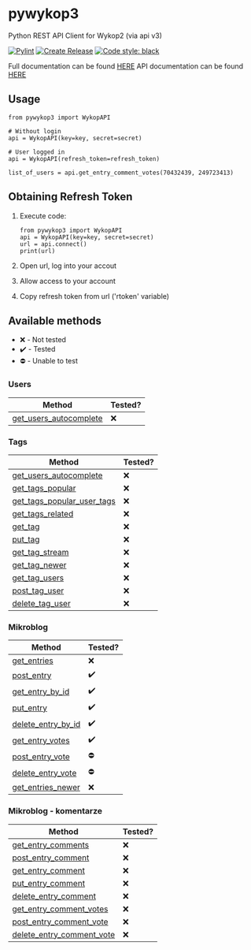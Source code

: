# pywykop3

Python REST API Client for Wykop2 (via api v3)

[![Pylint](https://github.com/KaiserMovet/pywykop3/actions/workflows/pylint.yml/badge.svg)](https://github.com/KaiserMovet/pywykop3/actions/workflows/pylint.yml)
[![Create Release](https://github.com/KaiserMovet/pywykop3/actions/workflows/create_release.yml/badge.svg)](https://github.com/KaiserMovet/pywykop3/actions/workflows/create_release.yml)
[![Code style: black](https://img.shields.io/badge/code%20style-black-000000.svg)](https://github.com/psf/black)

Full documentation can be found [HERE](https://kaisermovet.github.io/pywykop3/index.html)
API documentation can be found [HERE](https://kaisermovet.github.io/pywykop3/api.html)

## Usage

    from pywykop3 import WykopAPI

    # Without login
    api = WykopAPI(key=key, secret=secret)

    # User logged in
    api = WykopAPI(refresh_token=refresh_token)

    list_of_users = api.get_entry_comment_votes(70432439, 249723413)

## Obtaining Refresh Token

1.  Execute code:

        from pywykop3 import WykopAPI
        api = WykopAPI(key=key, secret=secret)
        url = api.connect()
        print(url)

2.  Open url, log into your accout
3.  Allow access to your account
4.  Copy refresh token from url ('rtoken' variable)

## Available methods

- ❌ - Not tested
- ✔️ - Tested
- ⛔ - Unable to test

### Users

| Method                                                                                                                 | Tested? |
| ---------------------------------------------------------------------------------------------------------------------- | ------- |
| [get_users_autocomplete](https://kaisermovet.github.io/pywykop3/api.html#pywykop3.api.WykopAPI.get_users_autocomplete) | ❌      |

### Tags

| Method                                                                                                                         | Tested? |
| ------------------------------------------------------------------------------------------------------------------------------ | ------- |
| [get_users_autocomplete](https://kaisermovet.github.io/pywykop3/api.html#pywykop3.api.WykopAPI.get_users_autocomplete)         | ❌      |
| [get_tags_popular](https://kaisermovet.github.io/pywykop3/api.html#pywykop3.api.WykopAPI.get_tags_popular)                     | ❌      |
| [get_tags_popular_user_tags](https://kaisermovet.github.io/pywykop3/api.html#pywykop3.api.WykopAPI.get_tags_popular_user_tags) | ❌      |
| [get_tags_related](https://kaisermovet.github.io/pywykop3/api.html#pywykop3.api.WykopAPI.get_tags_related)                     | ❌      |
| [get_tag](https://kaisermovet.github.io/pywykop3/api.html#pywykop3.api.WykopAPI.get_tag)                                       | ❌      |
| [put_tag](https://kaisermovet.github.io/pywykop3/api.html#pywykop3.api.WykopAPI.put_tag)                                       | ❌      |
| [get_tag_stream](https://kaisermovet.github.io/pywykop3/api.html#pywykop3.api.WykopAPI.get_tag_stream)                         | ❌      |
| [get_tag_newer](https://kaisermovet.github.io/pywykop3/api.html#pywykop3.api.WykopAPI.get_tag_newer)                           | ❌      |
| [get_tag_users](https://kaisermovet.github.io/pywykop3/api.html#pywykop3.api.WykopAPI.get_tag_users)                           | ❌      |
| [post_tag_user](https://kaisermovet.github.io/pywykop3/api.html#pywykop3.api.WykopAPI.post_tag_user)                           | ❌      |
| [delete_tag_user](https://kaisermovet.github.io/pywykop3/api.html#pywykop3.api.WykopAPI.delete_tag_user)                       | ❌      |

### Mikroblog

| Method                                                                                                             | Tested? |
| ------------------------------------------------------------------------------------------------------------------ | ------- |
| [get_entries](<(https://kaisermovet.github.io/pywykop3/api.html#pywykop3.api.WykopAPI.get_entries)>)               | ❌      |
| [post_entry](<(https://kaisermovet.github.io/pywykop3/api.html#pywykop3.api.WykopAPI.post_entry)>)                 | ✔️      |
| [get_entry_by_id](<(https://kaisermovet.github.io/pywykop3/api.html#pywykop3.api.WykopAPI.get_entry_by_id)>)       | ✔️      |
| [put_entry](<(https://kaisermovet.github.io/pywykop3/api.html#pywykop3.api.WykopAPI.put_entry)>)                   | ✔️      |
| [delete_entry_by_id](<(https://kaisermovet.github.io/pywykop3/api.html#pywykop3.api.WykopAPI.delete_entry_by_id)>) | ✔️      |
| [get_entry_votes](<(https://kaisermovet.github.io/pywykop3/api.html#pywykop3.api.WykopAPI.get_entry_votes)>)       | ✔️      |
| [post_entry_vote](<(https://kaisermovet.github.io/pywykop3/api.html#pywykop3.api.WykopAPI.post_entry_vote)>)       | ⛔      |
| [delete_entry_vote](<(https://kaisermovet.github.io/pywykop3/api.html#pywykop3.api.WykopAPI.delete_entry_vote)>)   | ⛔      |
| [get_entries_newer](<(https://kaisermovet.github.io/pywykop3/api.html#pywykop3.api.WykopAPI.get_entries_newer)>)   | ❌      |

### Mikroblog - komentarze

| Method                                                                                                                       | Tested? |
| ---------------------------------------------------------------------------------------------------------------------------- | ------- |
| [get_entry_comments](https://kaisermovet.github.io/pywykop3/api.html#pywykop3.api.WykopAPI.get_entry_comments)               | ❌      |
| [post_entry_comment](https://kaisermovet.github.io/pywykop3/api.html#pywykop3.api.WykopAPI.post_entry_comment)               | ❌      |
| [get_entry_comment](https://kaisermovet.github.io/pywykop3/api.html#pywykop3.api.WykopAPI.get_entry_comment)                 | ❌      |
| [put_entry_comment](https://kaisermovet.github.io/pywykop3/api.html#pywykop3.api.WykopAPI.put_entry_comment)                 | ❌      |
| [delete_entry_comment](https://kaisermovet.github.io/pywykop3/api.html#pywykop3.api.WykopAPI.delete_entry_comment)           | ❌      |
| [get_entry_comment_votes](https://kaisermovet.github.io/pywykop3/api.html#pywykop3.api.WykopAPI.get_entry_comment_votes)     | ❌      |
| [post_entry_comment_vote](https://kaisermovet.github.io/pywykop3/api.html#pywykop3.api.WykopAPI.post_entry_comment_vote)     | ❌      |
| [delete_entry_comment_vote](https://kaisermovet.github.io/pywykop3/api.html#pywykop3.api.WykopAPI.delete_entry_comment_vote) | ❌      |
